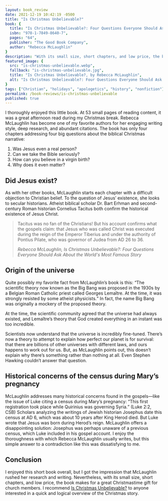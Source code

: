 ```yaml
---
layout: book_review
date: 2021-12-19 10:42:19 -0500
title: "Is Christmas Unbelievable?"
book: {
  title: "Is Christmas Unbelievable?: Four Questions Everyone Should Ask About the World's Most Famous Story",
  isbn: "978-1-7849-8640-7",
  pages: "64",
  publisher: "The Good Book Company",
  author: "Rebecca McLaughlin"
}
description: "With its small size, short chapters, and low price, the book makes for a great Christmastime gift for church members."
featured_image: {
  src: "is-christmas-unbelievable.webp",
  fallback: "is-christmas-unbelievable.jpg",
  title: "Is Christmas Unbelievable?, by Rebecca McLaughlin",
  alt: "Is Christmas Unbelievable?: Four Questions Everyone Should Ask About the World's Most Famous Story"
}
tags: ["Christian", "holidays", "apologetics", "history", "nonfiction"]
permalink: /book-reviews/is-christmas-unbelievable
published: true
---
```


I thoroughly enjoyed this little book. At 53 small pages of reading content, it was a great afternoon read during my Christmas break. Rebecca McLaughlin has become one of my favorite authors for her engaging writing style, deep research, and abundant citations. The book has only four chapters addressing four big questions about the biblical Christmas narrative:

1. Was Jesus even a real person?
2. Can we take the Bible seriously?
3. How can you believe in a virgin birth?
4. Why does it even matter?

## Did Jesus exist?

As with her other books, McLaughlin starts each chapter with a difficult objection to Christian belief. To the question of Jesus’ existence, she looks to secular historians. Atheist biblical scholar Dr. Bart Erhman and second-century Roman historian Cornelius Tacitus both confirm the historical existence of Jesus Christ.

> Tacitus was no fan of the Christians! But his account confirms what the gospels claim: that Jesus who was called Christ was executed during the reign of the Emperor Tiberius and under the authority of Pontius Pilate, who was governor of Judea from AD 26 to 36.
>
> <cite>Rebecca McLaughlin, Is Christmas Unbelievable?: Four Questions Everyone Should Ask About the World's Most Famous Story</cite>

## Origin of the universe

Quite possibly my favorite fact from McLaughlin’s book is this: <q>The scientific theory now known as the Big Bang was proposed in the 1930s by a Belgian Roman Catholic priest called Georges Lemaître. At the time, it was strongly resisted by some atheist physicists.</q> In fact, the name Big Bang was originally a mockery of the proposed theory.

At the time, the scientific community agreed that the universe had always existed, and Lemaître’s theory that God created everything in an instant was too incredible.

Scientists now understand that the universe is incredibly fine-tuned. There’s now a theory to attempt to explain how perfect our planet is for survival: that there are billions of other universes with different laws, and ours happens to work out for us. But, as McLaughlin points out, this doesn’t explain why there’s something rather than nothing at all. Even Stephen Hawking couldn’t answer that question.

## Historical concerns of the census during Mary’s pregnancy

McLaughlin addresses many historical concerns found in the gospels—like the issue of Luke citing a census during Mary’s pregnancy: <q cite="Luke 2:2, CSB">This first registration took place while Quirinius was governing Syria.</q> (Luke 2:2, CSB) Scholars analyzing the writings of Jewish historian Josephus date this census at AD 6, which was about 10 years after King Herod died. But Luke wrote that Jesus was born during Herod’s reign. McLaughlin offers a disappointing solution: Josephus was perhaps unaware of a previous census, which Luke included in his gospel account. I enjoy the thoroughness with which Rebecca McLaughlin usually writes, but this simple answer to a contradiction like this was dissatisfying to me.

## Conclusion

I enjoyed this short book overall, but I got the impression that McLaughlin rushed her research and writing. Nevertheless, with its small size, short chapters, and low price, the book makes for a great Christmastime gift for church members. I recommend <a href="https://www.thegoodbook.com/is-christmas-unbelievable" target="_blank" class="italic">Is Christmas Unbelievable?</a> to anyone interested in a quick and logical overview of the Christmas story.